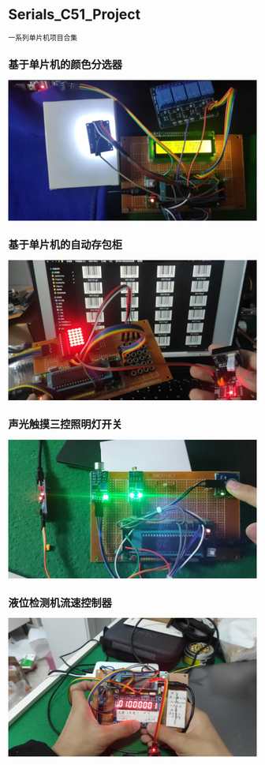 # Serials_C51_Project
一系列单片机项目合集



## 基于单片机的颜色分选器

![基于单片机的颜色分选器](images/基于单片机的颜色分选器.jpg)

## 基于单片机的自动存包柜

![基于单片机的自动存包柜](images/基于单片机的自动存包柜.jpg)

## 声光触摸三控照明灯开关

![声光触摸三控照明灯开关](images/声光触摸三控照明灯开关.jpg)

## 液位检测机流速控制器

![液位检测机流速控制器](images/液位检测机流速控制器.jpg)
